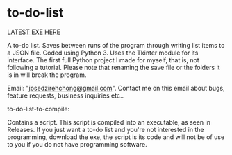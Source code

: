 # to-do-list

[LATEST EXE HERE](https://github.com/JoseDzirehChong/to-do-list/releases/tag/v0.0.0)

A to-do list. Saves between runs of the program through writing list items to a JSON file. Coded using Python 3. Uses the Tkinter module for its interface. The first full Python project I made for myself, that is, not following a tutorial.
Please note that renaming the save file or the folders it is in will break the program.

Email: "josedzirehchong@gmail.com". Contact me on this email about bugs, feature requests, business inquiries etc..

to-do-list-to-compile:

Contains a script. This script is compiled into an executable, as seen in Releases. If you just want a to-do list and you're not interested in the programming, download the exe, the script is its code and will not be of use to you if you do not have programming software.
